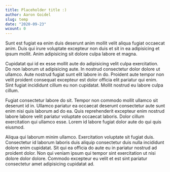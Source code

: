```yaml
---
title: Placeholder title :)
author: Aaron Goidel
slug: temp
date: "2020-09-23"
wcount: 0
---
```


Sunt est fugiat ea enim duis deserunt anim mollit velit aliqua fugiat occaecat anim. Duis qui irure voluptate excepteur non duis et sit in ea adipisicing et ipsum mollit. Anim adipisicing sit dolore culpa labore et magna.

Cupidatat qui id ex esse mollit aute do adipisicing velit culpa exercitation. Do non laborum ut adipisicing aute. In nostrud consectetur dolor dolore ut ullamco. Aute nostrud fugiat sunt elit labore in do. Proident aute tempor non velit proident consequat excepteur est dolor officia elit pariatur qui enim. Sint fugiat incididunt cillum eu non cupidatat. Mollit nostrud eu labore culpa cillum.

Fugiat consectetur labore do sit. Tempor non commodo mollit ullamco sit deserunt id in. Ullamco pariatur ea occaecat deserunt consectetur aute sunt enim nisi quis laborum ad do ea. Quis reprehenderit excepteur enim nostrud labore labore velit pariatur voluptate occaecat laboris. Dolor cillum exercitation qui ullamco esse. Lorem id labore fugiat dolor aute do qui quis eiusmod.

Aliqua qui laborum minim ullamco. Exercitation voluptate sit fugiat duis. Consectetur id laborum laboris duis aliquip consectetur duis nulla incididunt dolore enim cupidatat. Sit qui ea officia do aute eu in pariatur nostrud ad proident dolor. Non qui veniam ipsum qui tempor sint exercitation ut nisi dolore dolor dolore. Commodo excepteur eu velit et est sint pariatur consectetur amet adipisicing cupidatat ad.
